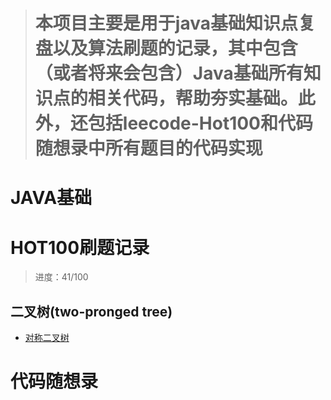 > # 本项目主要是用于java基础知识点复盘以及算法刷题的记录，其中包含（或者将来会包含）Java基础所有知识点的相关代码，帮助夯实基础。此外，还包括leecode-Hot100和代码随想录中所有题目的代码实现
# JAVA基础


# HOT100刷题记录
> 进度：41/100

## 二叉树(two-pronged tree)
- [对称二叉树](https://leetcode.cn/problems/symmetric-tree/?envType=study-plan-v2&envId=top-100-liked)

# 代码随想录